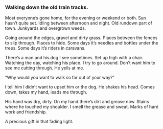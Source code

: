 ### Walking down the old train tracks.

Most everyone’s gone home, for the evening or weekend or both. Sun hasn’t quite set. Idling between afternoon and night. Old rundown part of town. Junkyards and overgrown weeds.

Going around the edges, gravel and dirty grass. Places between the fences to slip through. Places to hide. Some days it’s needles and bottles under the trees. Some days it’s riders in caravans. 

There’s a man and his dog I see sometimes. Set up high with a chair. Watching the day, watching his place. I try to go around. Don’t want him to see me cutting through. He yells at me.

“Why would you want to walk so far out of your way?”

I tell him I didn’t want to upset him or the dog. He shakes his head. Comes down, takes my hand, leads me through.

His hand was dry, dirty. On my hand there’s dirt and grease now. Stains where he touched my shoulder. I smell the grease and sweat. Marks of hard work and friendship.

A precious gift in that fading light.